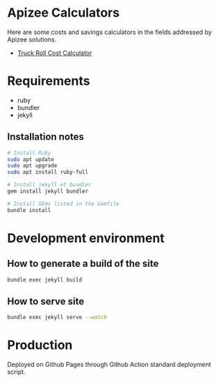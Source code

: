 # Apizee Calculators
Here are some costs and savings calculators in the fields addressed by Apizee solutions.

- [Truck Roll Cost Calculator](https://apizee.github.io/apizee-calculators/truck-roll-calculator/)

# Requirements
- ruby
- bundler
- jekyll

## Installation notes

```bash
# Install Ruby
sudo apt update
sudo apt upgrade
sudo apt install ruby-full

# Install jekyll et bundler
gem install jekyll bundler

# Install GEms listed in the Gemfile
bundle install
```

# Development environment

## How to generate a build of the site
```bash
bundle exec jekyll build
```

## How to serve site
```bash
bundle exec jekyll serve --watch
```

# Production
Deployed on Github Pages through Github Action standard deployment script.